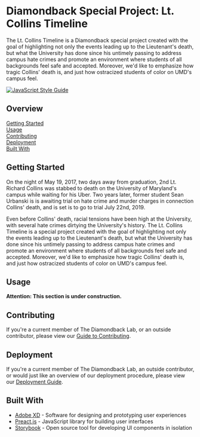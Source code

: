 # Diamondback Special Project: Lt. Collins Timeline

The Lt. Collins Timeline is a Diamondback special project created with the goal of highlighting not only the events leading up to the Lieutenant's death, but what the University has done since his untimely passing to address campus hate crimes and promote an environment where students of all backgrounds feel safe and accepted. Moreover, we'd like to emphasize how tragic Collins' death is, and just how ostracized students of color on UMD's campus feel.

[![JavaScript Style Guide](https://img.shields.io/badge/code_style-standard-brightgreen.svg)](https://standardjs.com)

## Overview

[Getting Started](#getting-started)  
[Usage](#usage)  
[Contributing](#contributing)  
[Deployment](#deployment)  
[Built With](#built-with)

## Getting Started

On the night of May 19, 2017, two days away from graduation, 2nd Lt. Richard Collins was stabbed to death on the University of Maryland's campus while waiting for his Uber. Two years later, former student Sean Urbanski is is awaiting trial on hate crime and murder charges in connection Collins' death, and is set is to go to trial July 22nd, 2019. 

Even before Collins' death, racial tensions have been high at the University, with several hate crimes dirtying the University's history. The Lt. Collins Timeline is a special project created with the goal of highlighting not only the events leading up to the Lieutenant's death, but what the University has done since his untimely passing to address campus hate crimes and promote an environment where students of all backgrounds feel safe and accepted. Moreover, we'd like to emphasize how tragic Collins' death is, and just how ostracized students of color on UMD's campus feel.

## Usage

**Attention: This section is under construction.**

## Contributing

If you're a current member of The Diamondback Lab, or an outside contributor, please view
our [Guide to Contributing](CONTRIBUTING).

## Deployment

If you're a current member of The Diamondback Lab, an outside contributor, or would just like an overview of
our deployment procedure, please view our [Deployment Guide](DEPLOYMENT.md).

## Built With

- [Adobe XD](https://www.adobe.com/products/xd.html) - Software for designing and prototyping user experiences
- [Preact.js](https://preactjs.com/) - JavaScript library for building user interfaces
- [Storybook](https://storybook.js.org/) - Open source tool for developing UI components in isolation
